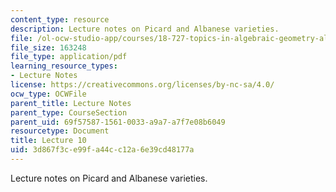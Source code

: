 ```yaml
---
content_type: resource
description: Lecture notes on Picard and Albanese varieties.
file: /ol-ocw-studio-app/courses/18-727-topics-in-algebraic-geometry-algebraic-surfaces-spring-2008/3d867f3ce99fa44cc12a6e39cd48177a_lect10.pdf
file_size: 163248
file_type: application/pdf
learning_resource_types:
- Lecture Notes
license: https://creativecommons.org/licenses/by-nc-sa/4.0/
ocw_type: OCWFile
parent_title: Lecture Notes
parent_type: CourseSection
parent_uid: 69f57587-1561-0033-a9a7-a7f7e08b6049
resourcetype: Document
title: Lecture 10
uid: 3d867f3c-e99f-a44c-c12a-6e39cd48177a
---
```

Lecture notes on Picard and Albanese varieties.
